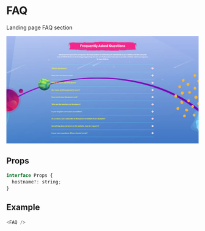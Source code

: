 # FAQ

Landing page FAQ section

![](./readmeIMG/2023-02-21-11-32-35.png)

## Props

```js
interface Props {
  hostname?: string;
}
```

## Example

```js
<FAQ />
```
